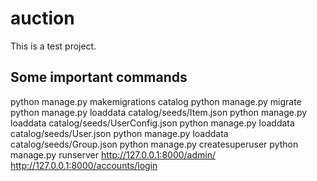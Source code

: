 # auction
This is a test project.

Some important commands
------------------------------------------
python manage.py makemigrations catalog
python manage.py migrate
python manage.py loaddata catalog/seeds/Item.json
python manage.py loaddata catalog/seeds/UserConfig.json
python manage.py loaddata catalog/seeds/User.json
python manage.py loaddata catalog/seeds/Group.json
python manage.py createsuperuser
python manage.py runserver
http://127.0.0.1:8000/admin/
http://127.0.0.1:8000/accounts/login
